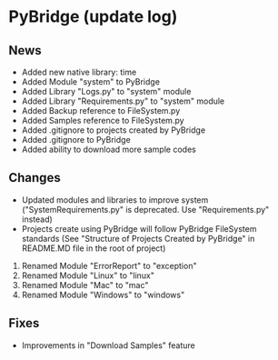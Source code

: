 # PyBridge (update log)

## News

- Added new native library: time
- Added Module "system" to PyBridge
- Added Library "Logs.py" to "system" module
- Added Library "Requirements.py" to "system" module
- Added Backup reference to FileSystem.py
- Added Samples reference to FileSystem.py
- Added .gitignore to projects created by PyBridge
- Added .gitignore to PyBridge
- Added ability to download more sample codes


## Changes

- Updated modules and libraries to improve system ("SystemRequirements.py" is deprecated. Use "Requirements.py" instead)
- Projects create using PyBridge will follow PyBridge FileSystem standards (See "Structure of Projects Created by PyBridge" in README.MD file in the root of project)

1. Renamed Module "ErrorReport" to "exception"
2. Renamed Module "Linux" to "linux"
3. Renamed Module "Mac" to "mac"
4. Renamed Module "Windows" to "windows"

## Fixes

- Improvements in "Download Samples" feature